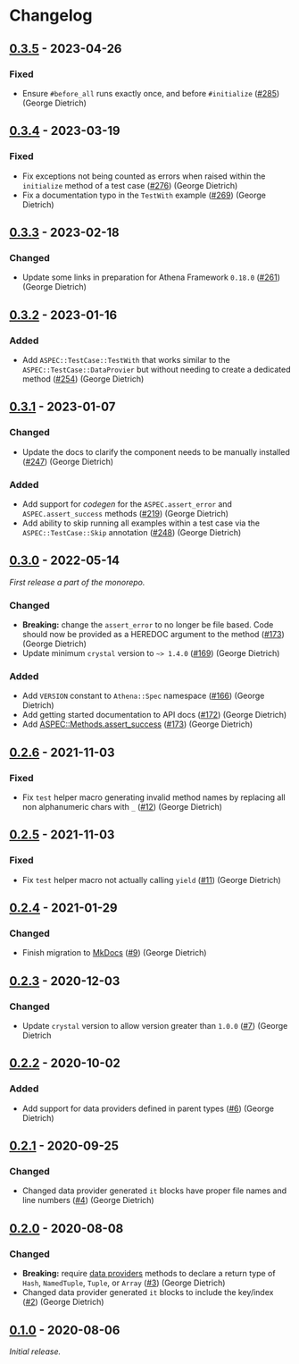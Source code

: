 # Changelog

## [0.3.5] - 2023-04-26

### Fixed

- Ensure `#before_all` runs exactly once, and before `#initialize` ([#285](https://github.com/athena-framework/athena/pull/285)) (George Dietrich)

## [0.3.4] - 2023-03-19

### Fixed

- Fix exceptions not being counted as errors when raised within the `initialize` method of a test case ([#276](https://github.com/athena-framework/athena/pull/276)) (George Dietrich)
- Fix a documentation typo in the `TestWith` example ([#269](https://github.com/athena-framework/athena/pull/269)) (George Dietrich)

## [0.3.3] - 2023-02-18

### Changed

- Update some links in preparation for Athena Framework `0.18.0` ([#261](https://github.com/athena-framework/athena/pull/261)) (George Dietrich)

## [0.3.2] - 2023-01-16

### Added

- Add `ASPEC::TestCase::TestWith` that works similar to the `ASPEC::TestCase::DataProvier` but without needing to create a dedicated method ([#254](https://github.com/athena-framework/athena/pull/254)) (George Dietrich)

## [0.3.1] - 2023-01-07

### Changed

- Update the docs to clarify the component needs to be manually installed ([#247](https://github.com/athena-framework/athena/pull/247)) (George Dietrich)

### Added

- Add support for *codegen* for the `ASPEC.assert_error` and `ASPEC.assert_success` methods ([#219](https://github.com/athena-framework/athena/pull/219)) (George Dietrich)
- Add ability to skip running all examples within a test case via the `ASPEC::TestCase::Skip` annotation ([#248](https://github.com/athena-framework/athena/pull/248)) (George Dietrich)

## [0.3.0] - 2022-05-14

_First release a part of the monorepo._

### Changed

- **Breaking:** change the `assert_error` to no longer be file based. Code should now be provided as a HEREDOC argument to the method ([#173](https://github.com/athena-framework/athena/pull/173)) (George Dietrich)
- Update minimum `crystal` version to `~> 1.4.0` ([#169](https://github.com/athena-framework/athena/pull/169)) (George Dietrich)

### Added

- Add `VERSION` constant to `Athena::Spec` namespace ([#166](https://github.com/athena-framework/athena/pull/166)) (George Dietrich)
- Add getting started documentation to API docs ([#172](https://github.com/athena-framework/athena/pull/172)) (George Dietrich)
- Add [ASPEC::Methods.assert_success](https://athenaframework.org/Spec/Methods/#Athena::Spec::Methods#assert_success(code,*,line,file)) ([#173](https://github.com/athena-framework/athena/pull/173)) (George Dietrich)

## [0.2.6] - 2021-11-03

### Fixed

- Fix `test` helper macro generating invalid method names by replacing all non alphanumeric chars with `_`  ([#12](https://github.com/athena-framework/spec/pull/12)) (George Dietrich)

## [0.2.5] - 2021-11-03

### Fixed

- Fix `test` helper macro not actually calling `yield`  ([#11](https://github.com/athena-framework/spec/pull/11)) (George Dietrich)

## [0.2.4] - 2021-01-29

### Changed

- Finish migration to [MkDocs](https://mkdocstrings.github.io/crystal/) ([#9](https://github.com/athena-framework/spec/pull/9)) (George Dietrich)

## [0.2.3] - 2020-12-03

### Changed

- Update `crystal` version to allow version greater than `1.0.0` ([#7](https://github.com/athena-framework/spec/pull/7)) (George Dietrich

## [0.2.2] - 2020-10-02

### Added

- Add support for data providers defined in parent types ([#6](https://github.com/athena-framework/spec/pull/6)) (George Dietrich)

## [0.2.1] - 2020-09-25

### Changed

- Changed data provider generated `it` blocks have proper file names and line numbers ([#4](https://github.com/athena-framework/spec/pull/4)) (George Dietrich)

## [0.2.0] - 2020-08-08

### Changed

- **Breaking:** require [data providers](https://athenaframework.org/Spec/TestCase/DataProvider/) methods to declare a return type of `Hash`, `NamedTuple`, `Tuple`, or `Array` ([#3](https://github.com/athena-framework/spec/pull/3)) (George Dietrich)
- Changed data provider generated `it` blocks to include the key/index ([#2](https://github.com/athena-framework/spec/pull/2)) (George Dietrich)

## [0.1.0] - 2020-08-06

_Initial release._

[0.3.5]: https://github.com/athena-framework/spec/releases/tag/v0.3.5
[0.3.4]: https://github.com/athena-framework/spec/releases/tag/v0.3.4
[0.3.3]: https://github.com/athena-framework/spec/releases/tag/v0.3.3
[0.3.2]: https://github.com/athena-framework/spec/releases/tag/v0.3.2
[0.3.1]: https://github.com/athena-framework/spec/releases/tag/v0.3.1
[0.3.0]: https://github.com/athena-framework/spec/releases/tag/v0.3.0
[0.2.6]: https://github.com/athena-framework/spec/releases/tag/v0.2.6
[0.2.5]: https://github.com/athena-framework/spec/releases/tag/v0.2.5
[0.2.4]: https://github.com/athena-framework/spec/releases/tag/v0.2.4
[0.2.3]: https://github.com/athena-framework/spec/releases/tag/v0.2.3
[0.2.2]: https://github.com/athena-framework/spec/releases/tag/v0.2.2
[0.2.1]: https://github.com/athena-framework/spec/releases/tag/v0.2.1
[0.2.0]: https://github.com/athena-framework/spec/releases/tag/v0.2.0
[0.1.0]: https://github.com/athena-framework/spec/releases/tag/v0.1.0
